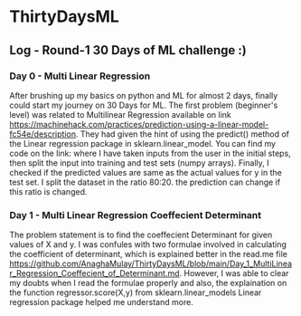 # ThirtyDaysML

## Log - Round-1 30 Days of ML challenge :)


### Day 0 - Multi Linear Regression

After brushing up my basics on python and ML for almost 2 days, finally could start my journey on 30 Days for ML. The first problem (beginner's level) was related to Multilinear Regression available on link https://machinehack.com/practices/prediction-using-a-linear-model-fc54e/description. They had given the hint of using the predict() method of the Linear regression package in sklearn.linear_model. You can find my code on the link: where I have taken inputs from the user in the initial steps, then split the input into training and test sets (numpy arrays). Finally, I checked if the predicted values are same as the actual values for y in the test set. I split the dataset in the ratio 80:20. the prediction can change if this ratio is changed.


### Day 1 - Multi Linear Regression Coeffecient Determinant

The problem statement is to find the coeffecient Determinant for given values of X and y. I was confules with two formulae involved in calculating the coefficient of determinant, which is explained better in the read.me file https://github.com/AnaghaMulay/ThirtyDaysML/blob/main/Day_1_MultiLinear_Regression_Coeffecient_of_Determinant.md. However, I was able to clear my doubts when I read the formulae properly and also, the explaination on the function regressor.score(X,y) from sklearn.linear_models Linear regression package helped me understand more.
